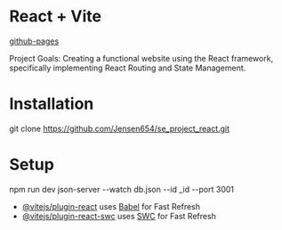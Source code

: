 # React + Vite

[github-pages](https://jensen654.github.io/se_project_react/)

Project Goals:
Creating a functional website using the React framework, specifically implementing React Routing and State Management.

# Installation

git clone https://github.com/Jensen654/se_project_react.git

# Setup

npm run dev
json-server --watch db.json --id \_id --port 3001

- [@vitejs/plugin-react](https://github.com/vitejs/vite-plugin-react/blob/main/packages/plugin-react/README.md) uses [Babel](https://babeljs.io/) for Fast Refresh
- [@vitejs/plugin-react-swc](https://github.com/vitejs/vite-plugin-react-swc) uses [SWC](https://swc.rs/) for Fast Refresh
